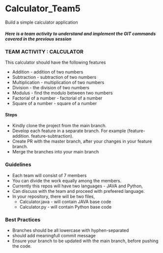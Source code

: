 # Calculator_Team5

Build a simple calculator application

##### Here is a team activity to understand and implement the GIT commands covered in the previous session

### TEAM ACTIVITY : CALCULATOR

This calculator should have the following features

- Addition - addition of two numbers
- Subtraction - subtraction of two numbers
- Multiplication - multiplication of two numbers
- Division - the division of two numbers
- Modulus - find the modulo between two numbers
- Factorial of a number - factorial of a number
- Square of a number - square of a number

#### Steps

- Kindly clone the project from the main branch.
- Develop each feature in a separate branch. For example (feature-addition. feature-subtraction).
- Create PR with the master branch, after your changes in your feature branch.
- Merge the branches into your main branch

### Guidelines

- Each team will consist of 7 members
- You can divide the work equally among the members.
- Currently this repos will have two languages - JAVA and Python,
- Can discuss with the team and proceed with prefeered language.
- In your repository, there will be two files,
  - Calculator.java - will contain JAVA base code
  - Calculator.py - will contain Python base code

### Best Practices

- Branches should be all lowercase with hyphen-separated
- should add meaningfull commit message
- Ensure your branch to be updated with the main branch, before pushing the code.
